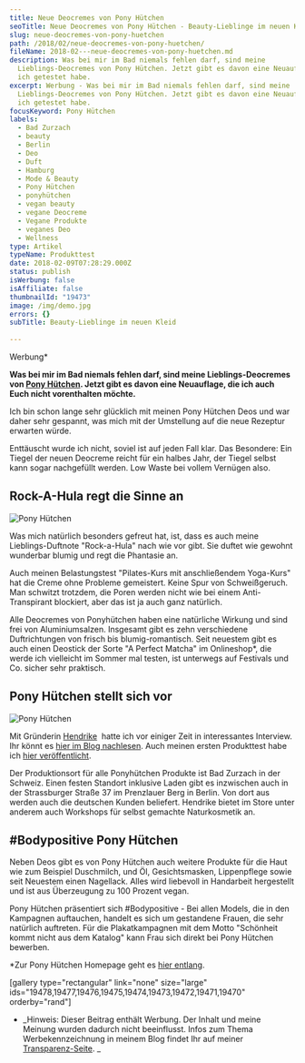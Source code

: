 ```yaml
---
title: Neue Deocremes von Pony Hütchen
seoTitle: Neue Deocremes von Pony Hütchen - Beauty-Lieblinge im neuen Kleid
slug: neue-deocremes-von-pony-huetchen
path: /2018/02/neue-deocremes-von-pony-huetchen/
fileName: 2018-02---neue-deocremes-von-pony-huetchen.md
description: Was bei mir im Bad niemals fehlen darf, sind meine
  Lieblings-Deocremes von Pony Hütchen. Jetzt gibt es davon eine Neuauflage, die
  ich getestet habe.
excerpt: Werbung - Was bei mir im Bad niemals fehlen darf, sind meine
  Lieblings-Deocremes von Pony Hütchen. Jetzt gibt es davon eine Neuauflage, die
  ich getestet habe.
focusKeyword: Pony Hütchen
labels:
  - Bad Zurzach
  - beauty
  - Berlin
  - Deo
  - Duft
  - Hamburg
  - Mode & Beauty
  - Pony Hütchen
  - ponyhütchen
  - vegan beauty
  - vegane Deocreme
  - Vegane Produkte
  - veganes Deo
  - Wellness
type: Artikel
typeName: Produkttest
date: 2018-02-09T07:28:29.000Z
status: publish
isWerbung: false
isAffiliate: false
thumbnailId: "19473"
image: /img/demo.jpg
errors: {}
subTitle: Beauty-Lieblinge im neuen Kleid
  
---
```


Werbung\*

**Was bei mir im Bad niemals fehlen darf, sind meine Lieblings-Deocremes von
[Pony Hütchen](/2016/03/vegane-kosmetik-von-pony-huetchen-im-test/). Jetzt gibt
es davon eine Neuauflage, die ich auch Euch nicht vorenthalten möchte.**

Ich bin schon lange sehr glücklich mit meinen Pony Hütchen Deos und war daher
sehr gespannt, was mich mit der Umstellung auf die neue Rezeptur erwarten würde.

Enttäuscht wurde ich nicht, soviel ist auf jeden Fall klar. Das Besondere: Ein
Tiegel der neuen Deocreme reicht für ein halbes Jahr, der Tiegel selbst kann
sogar nachgefüllt werden. Low Waste bei vollem Vernügen also.

## Rock-A-Hula regt die Sinne an

![Pony Hütchen](http://cardamonchai.com/wp-content/uploads/2018/02/26290453788_faf376db9f_z-300x200.jpg)

Was mich natürlich besonders gefreut hat, ist, dass es auch meine
Lieblings-Duftnote "Rock-a-Hula" nach wie vor gibt. Sie duftet wie gewohnt
wunderbar blumig und regt die Phantasie an.

Auch meinen Belastungstest "Pilates-Kurs mit anschließendem Yoga-Kurs" hat die
Creme ohne Probleme gemeistert. Keine Spur von Schweißgeruch. Man schwitzt
trotzdem, die Poren werden nicht wie bei einem Anti-Transpirant blockiert, aber
das ist ja auch ganz natürlich.

Alle Deocremes von Ponyhütchen haben eine natürliche Wirkung und sind frei von
Aluminiumsalzen. Insgesamt gibt es zehn verschiedene Duftrichtungen von frisch
bis blumig-romantisch. Seit neuestem gibt es auch einen Deostick der Sorte "A
Perfect Matcha" im Onlineshop\*, die werde ich vielleicht im Sommer mal testen,
ist unterwegs auf Festivals und Co. sicher sehr praktisch.

## Pony Hütchen stellt sich vor

![Pony Hütchen](http://cardamonchai.com/wp-content/uploads/2018/02/40130850192_3ea14a607a_z-1-300x200.jpg)

Mit Gründerin
[Hendrike](/2016/03/pony-huetchen-interview-mit-der-gruenderin-hendrike/)  hatte
ich vor einiger Zeit in interessantes Interview. Ihr könnt es
[hier im Blog nachlesen](/2016/03/pony-huetchen-interview-mit-der-gruenderin-hendrike/).
Auch meinen ersten Produkttest habe ich
[hier veröffentlicht](/2016/03/vegane-kosmetik-von-pony-huetchen-im-test/).

Der Produktionsort für alle Ponyhütchen Produkte ist Bad Zurzach in der Schweiz.
Einen festen Standort inklusive Laden gibt es inzwischen auch in der
Strassburger Straße 37 im Prenzlauer Berg in Berlin. Von dort aus werden auch
die deutschen Kunden beliefert. Hendrike bietet im Store unter anderem auch
Workshops für selbst gemachte Naturkosmetik an.

## #Bodypositive Pony Hütchen

Neben Deos gibt es von Pony Hütchen auch weitere Produkte für die Haut wie zum
Beispiel Duschmilch, und Öl, Gesichtsmasken, Lippenpflege sowie seit Neuestem
einen Nagellack. Alles wird liebevoll in Handarbeit hergestellt und ist aus
Überzeugung zu 100 Prozent vegan.

Pony Hütchen präsentiert sich #Bodypositive - Bei allen Models, die in den
Kampagnen auftauchen, handelt es sich um gestandene Frauen, die sehr natürlich
auftreten. Für die Plakatkampagnen mit dem Motto "Schönheit kommt nicht aus dem
Katalog" kann Frau sich direkt bei Pony Hütchen bewerben.

\*Zur Pony Hütchen Homepage geht es
[hier entlang](https://www.ponyhuetchen.com/).

[gallery type="rectangular" link="none" size="large"
ids="19478,19477,19476,19475,19474,19473,19472,19471,19470" orderby="rand"]

- _Hinweis: Dieser Beitrag enthält Werbung. Der Inhalt und meine Meinung wurden
  dadurch nicht beeinflusst. Infos zum Thema Werbekennzeichnung in meinem Blog
  findet Ihr auf meiner [Transparenz-Seite](/werbung/). _

  
